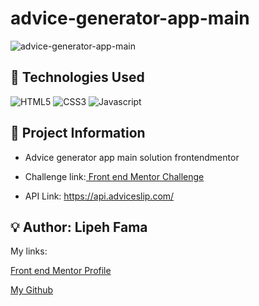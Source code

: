 # advice-generator-app-main
 
![advice-generator-app-main](https://user-images.githubusercontent.com/91050670/190841875-48b9bf06-7a6c-41be-a6fc-d82f4ada7a75.png)

## :wrench: Technologies Used
![HTML5](https://img.shields.io/badge/html5-%23E34F26.svg?style=for-the-badge&logo=html5&logoColor=white)
![CSS3](https://img.shields.io/badge/css3-%231572B6.svg?style=for-the-badge&logo=css3&logoColor=white)
![Javascript](https://img.shields.io/badge/JavaScript-F7DF1E?style=for-the-badge&logo=javascript&logoColor=black)

## :book: Project Information
- Advice generator app main solution frontendmentor
- <p>Challenge link:<a href="https://www.frontendmentor.io/challenges/advice-generator-app-QdUG-13db"> Front end Mentor Challenge</a></p>
- API Link: https://api.adviceslip.com/

## :bulb:	Author: Lipeh Fama
   My links:
   <p><a href="https://www.frontendmentor.io/profile/FelipeFama">Front end Mentor Profile</a></p>
   <p><a href="https://github.com/FelipeFama">My Github</a></p>

